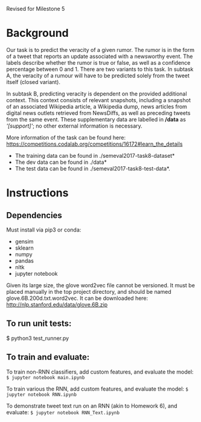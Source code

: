 Revised for Milestone 5


Background
==========
Our task is to predict the veracity of a given rumor. The rumor is in the form of a tweet that reports an update associated with a newsworthy event. The labels describe whether the rumor is true or false, as well as a confidence percentage between 0 and 1. There are two variants to this task. In subtask A, the veracity of a rumour will have to be predicted solely from the tweet itself (closed variant).


In subtask B, predicting veracity is dependent on the provided additional context. This context consists of relevant snapshots, including a snapshot of an associated Wikipedia article, a Wikipedia dump, news articles from digital news outlets retrieved from NewsDiffs, as well as preceding tweets from the same event. These supplementary data are labelled in **/data** as *'[support]'*; no other external information is necessary.

More information of the task can be found here: https://competitions.codalab.org/competitions/16172#learn_the_details


- The training data can be found in ./semeval2017-task8-dataset*
- The dev data can be found in ./data*
- The test data can be found in ./semeval2017-task8-test-data*.



Instructions
============


Dependencies
------------

Must install via pip3 or conda:
- gensim
- sklearn
- numpy
- pandas
- nltk
- jupyter notebook

Given its large size, the glove word2vec file cannot be versioned. It must be placed manually in the top project directory, and should be named glove.6B.200d.txt.word2vec. It can be downloaded here: http://nlp.stanford.edu/data/glove.6B.zip


To run unit tests:
------------------

$ python3 test_runner.py


To train and evaluate:
----------------------

To train non-RNN classifiers, add custom features, and evaluate the model:
    `$ jupyter notebook main.ipynb`

To train various the RNN, add custom features, and evaluate the model:
    `$ jupyter notebook RNN.ipynb`

To demonstrate tweet text run on an RNN (akin to Homework 6), and evaluate:
	`$ jupyter notebook RNN_Text.ipynb`



